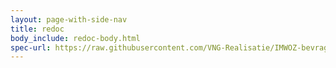 ```yaml
---
layout: page-with-side-nav
title: redoc
body_include: redoc-body.html
spec-url: https://raw.githubusercontent.com/VNG-Realisatie/IMWOZ-bevragingen/main/specificatie/openapi.yaml
---
```

<redoc spec-url='{{ page.spec-url}}'></redoc>
